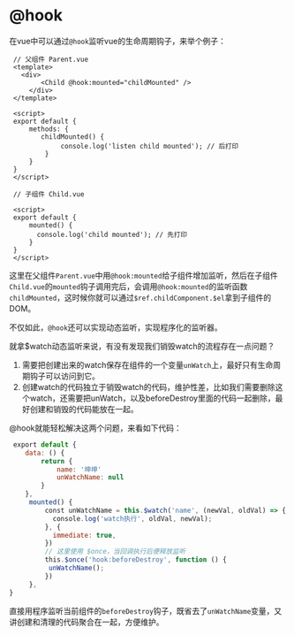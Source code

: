 # @hook



在vue中可以通过`@hook`监听vue的生命周期钩子，来举个例子：

```vue
 // 父组件 Parent.vue
 <template>
   <div>
        <Child @hook:mounted="childMounted" />
     </div>
 </template>
 ​
 <script>
 export default {
     methods: {
        childMounted() {
             console.log('listen child mounted'); // 后打印
         }
     }
 }
 </script>
 ​
 // 子组件 Child.vue
 ​
 <script>
 export default {
     mounted() {
       console.log('child mounted'); // 先打印
     }
 }
 </script>

```

这里在父组件`Parent.vue`中用`@hook:mounted`给子组件增加监听，然后在子组件`Child.vue`的`mounted`钩子调用完后，会调用`@hook:mounted`的监听函数`childMounted`，这时候你就可以通过`$ref.childComponent.$el`拿到子组件的DOM。

不仅如此，`@hook`还可以实现动态监听，实现程序化的监听器。

就拿$watch动态监听来说，有没有发现我们销毁watch的流程存在一点问题？

1. 需要把创建出来的watch保存在组件的一个变量`unWatch`上，最好只有生命周期钩子可以访问到它。
2. 创建watch的代码独立于销毁watch的代码，维护性差，比如我们需要删除这个watch，还需要把unWatch，以及beforeDestroy里面的代码一起删除，最好创建和销毁的代码能放在一起。

@hook就能轻松解决这两个问题，来看如下代码：

```javascript
 export default {
    data: () {
        return {
            name: '坤坤'
            unWatchName: null
        }
    },
     mounted() {
         const unWatchName = this.$watch('name', (newVal, oldVal) => {
           console.log('watch执行', oldVal, newVal);
         }, {
           immediate: true,
         })
         // 这里使用 $once，当回调执行后便释放监听
         this.$once('hook:beforeDestroy', function () {
          unWatchName();
         })
     },
}
```

直接用程序监听当前组件的`beforeDestroy`钩子，既省去了`unWatchName`变量，又讲创建和清理的代码聚合在一起，方便维护。
